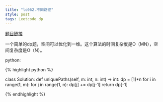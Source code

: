 ```yaml
---
title: "lc062.不同路径"
style: post
tags: Leetcode dp
---
```


[题目链接](https://leetcode-cn.com/problems/unique-paths/)

一个简单的dp题，空间可以优化到一维。这个算法的时间复杂度是O（MN），空间复杂度是O（N）。

python:

{% highlight python %}

class Solution:
    def uniquePaths(self, m: int, n: int) -> int:
        dp = [1]*n
        for i in range(1, m):
            for j in range(1, n):
                dp[j] += dp[j-1]
        return dp[-1]

{% endhighlight %}
